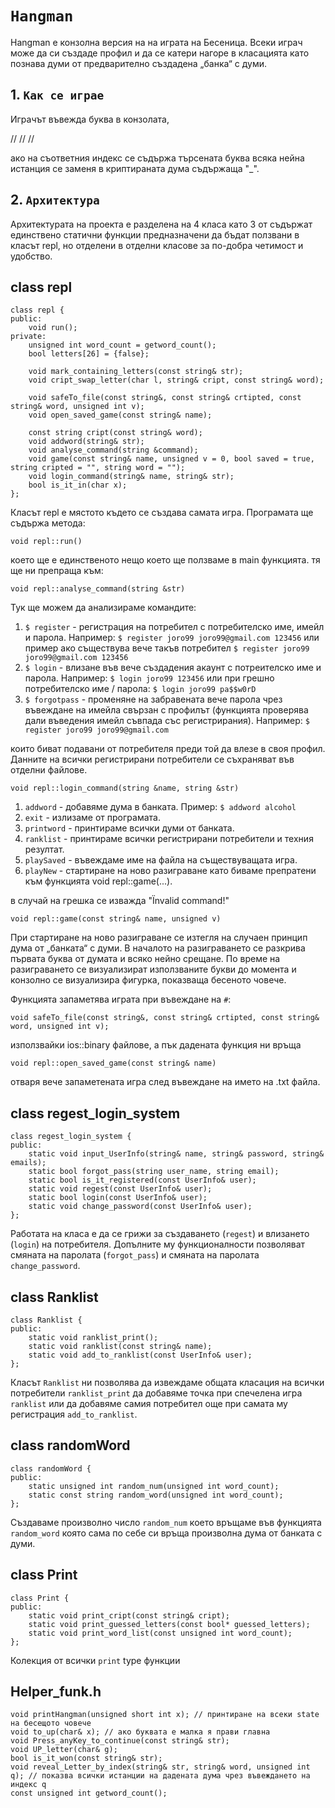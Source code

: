 
# **`Hangman`**
Hangman е конзолна версия на на играта на Бесеница.
Всеки играч може да си създаде профил и да се катери нагоре в класацията като познава думи от предварително създадена „банка“ с думи.

## 1. **`Как се играе`**
Играчът въвежда буква в конзолата,
 
//
//
//

ако на съответния индекс се съдържа търсената буква всяка нейна истанция се заменя в криптираната дума съдържаща "_".

## 2. **`Архитектура`**
Архитектурата на проекта е разделена на 4 класа като 3 от съдържат единствено статични функции предназначени да бъдат ползвани в класът repl, но отделени в отделни класове за по-добра четимост и удобство.

## **class repl**

    class repl {
    public:
	    void run();
    private:
	    unsigned int word_count = getword_count();
	    bool letters[26] = {false};

	    void mark_containing_letters(const string& str);
	    void cript_swap_letter(char l, string& cript, const string& word);

	    void safeTo_file(const string&, const string& crtipted, const string& word, unsigned int v);
	    void open_saved_game(const string& name);

	    const string cript(const string& word);
	    void addword(string& str);
	    void analyse_command(string &command);
	    void game(const string& name, unsigned v = 0, bool saved = true, string cripted = "", string word = "");
	    void login_command(string& name, string& str);
	    bool is_it_in(char x);
    };

Класът repl e мястото където се създава самата игра. Програмата ще съдържа метода:
    
    void repl::run()
което ще е единственото нещо което ще ползваме в main функцията.
тя ще ни препраща към:

    void repl::analyse_command(string &str)
Тук ще можем да анализираме командите:
1. `$ register` - регистрация на потребител с потребителско име, имейл и парола.
 Например: `$ register joro99 joro99@gmail.com 123456` или пример ако съществува вече такъв потребител `$ register joro99 joro99@gmail.com 123456`
2. `$ login` - влизане във вече създадения акаунт с потреителско име и парола. Например: `$ login joro99 123456` или при грешно потребителско име / парола: `$ login joro99 pa$$w0rD`
3. `$ forgotpass` - променяне на забравената вече парола чрез въвеждане на имейла свързан с профилът (функцията проверява дали въведения имейл съвпада със регистрирания). Например: `$ register joro99 joro99@gmail.com`
 
 които биват подавани от потребителя преди той да влезе в своя профил. Данните на всички регистрирани потребители се съхраняват във отделни файлове.

    void repl::login_command(string &name, string &str)

1. `addword` - добавяме дума в банката. Пример: `$ addword alcohol`
2. `exit` - излизаме от програмата.
3. `printword` - принтираме всички думи от банката.
4. `ranklist` - принтираме всички регистрирани потребители и техния резултат.
5. `playSaved` - въвеждаме име на файла на съществуващата игра.
6. `playNew` - стартиране на ново разиграване като биваме препратени към функцията void repl::game(...).

в случай на грешка се изважда "Ïnvalid command!"

    void repl::game(const string& name, unsigned v)

При стартиране на ново разиграване се изтегля на случаен принцип дума от „банката“ с думи. В началото на разиграването се разкрива първата буква от думата и всяко нейно срещане. По време на разиграването се визуализират използваните букви до момента и конзолно се визуализира фигурка, показваща бесеното човече.

Функцията запаметява играта при въвеждане на `#`:

    void safeTo_file(const string&, const string& crtipted, const string& word, unsigned int v);

използвайки ios::binary файлове, а пък дадената функция ни връща 

    void repl::open_saved_game(const string& name)

отваря вече запаметената игра след въвеждане на името на .txt файла.

## **class regest_login_system**

    class regest_login_system {
    public:
	    static void input_UserInfo(string& name, string& password, string& emails);
	    static bool forgot_pass(string user_name, string email);
	    static bool is_it_registered(const UserInfo& user);
	    static void regest(const UserInfo& user);
	    static bool login(const UserInfo& user);
	    static void change_password(const UserInfo& user);
    };

Работата на класа е да се грижи за създаването (`regest`) и влизането (`login`) на потребителя. Допълните му функционалности позволяват смяната на паролата (`forgot_pass`) и смяната на паролата `change_password`.

## **class Ranklist**

    class Ranklist {
    public:
	    static void ranklist_print();
	    static void ranklist(const string& name);
	    static void add_to_ranklist(const UserInfo& user);
    };

Класът `Ranklist` ни позволява да извеждаме общата класация на всички потребители `ranklist_print` да добавяме точка при спечелена игра `ranklist` или да добавяме самия потребител още при самата му регистрация `add_to_ranklist`.

## **class randomWord**

    class randomWord {
    public:
	    static unsigned int random_num(unsigned int word_count);
    	static const string random_word(unsigned int word_count);
    };

Създаваме произволно число `random_num` което връщаме във функцията `random_word` която сама по себе си връща произволна дума от банката с думи.

## **class Print**

    class Print {
    public:
	    static void print_cript(const string& cript);
	    static void print_guessed_letters(const bool* guessed_letters);
	    static void print_word_list(const unsigned int word_count);
    };

Колекция от всички `print` type функции

## **Helper_funk.h**

    void printHangman(unsigned short int x); // принтиране на всеки state на бесещото човече
    void to_up(char& x); // ако буквата е малка я прави главна
    void Press_anyKey_to_continue(const string& str);
    void UP_letter(char& g);
    bool is_it_won(const string& str);
    void reveal_Letter_by_index(string& str, string& word, unsigned int q); // показва всички истанции на дадената дума чрез въвеждането на индекс q
    const unsigned int getword_count();

